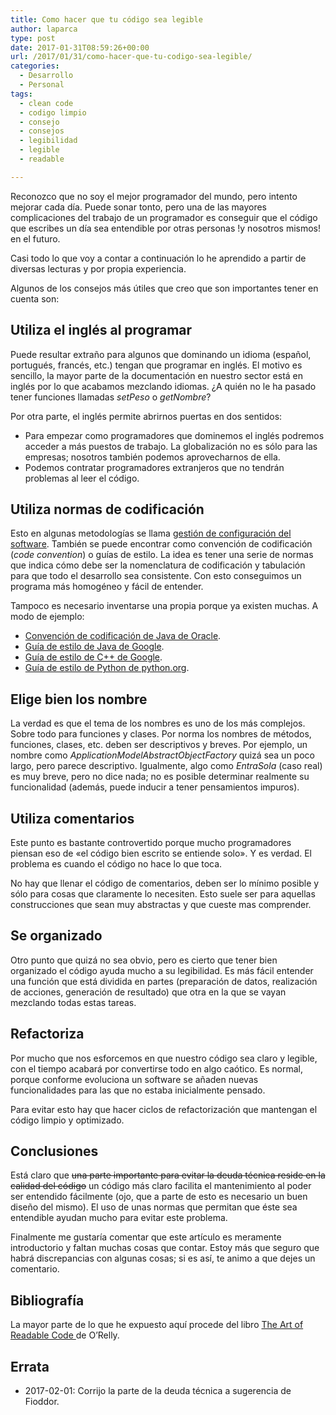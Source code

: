 ```yaml
---
title: Como hacer que tu código sea legible
author: laparca
type: post
date: 2017-01-31T08:59:26+00:00
url: /2017/01/31/como-hacer-que-tu-codigo-sea-legible/
categories:
  - Desarrollo
  - Personal
tags:
  - clean code
  - codigo limpio
  - consejo
  - consejos
  - legibilidad
  - legible
  - readable

---
```

Reconozco que no soy el mejor programador del mundo, pero intento mejorar cada día. Puede sonar tonto, pero una de las mayores complicaciones del trabajo de un programador es conseguir que el código que escribes un día sea entendible por otras personas !y nosotros mismos! en el futuro.

Casi todo lo que voy a contar a continuación lo he aprendido a partir de diversas lecturas y por propia experiencia.

Algunos de los consejos más útiles que creo que son importantes tener en cuenta son:

## Utiliza el inglés al programar

Puede resultar extraño para algunos que dominando un idioma (español, portugués, francés, etc.) tengan que programar en inglés. El motivo es sencillo, la mayor parte de la documentación en nuestro sector está en inglés por lo que acabamos mezclando idiomas. ¿A quién no le ha pasado tener funciones llamadas _setPeso_ o _getNombre_?

Por otra parte, el inglés permite abrirnos puertas en dos sentidos:

  * Para empezar como programadores que dominemos el inglés podremos acceder a más puestos de trabajo. La globalización no es sólo para las empresas; nosotros también podemos aprovecharnos de ella.
  * Podemos contratar programadores extranjeros que no tendrán problemas al leer el código.

## Utiliza normas de codificación

Esto en algunas metodologías se llama <a href="https://es.wikipedia.org/wiki/Gesti%C3%B3n_de_configuraci%C3%B3n_de_software" target="_blank">gestión de configuración del software</a>. También se puede encontrar como convención de codificación (_code convention_) o guías de estilo. La idea es tener una serie de normas que indica cómo debe ser la nomenclatura de codificación y tabulación para que todo el desarrollo sea consistente. Con esto conseguimos un programa más homogéneo y fácil de entender.

Tampoco es necesario inventarse una propia porque ya existen muchas. A modo de ejemplo:

  * <a href="http://www.oracle.com/technetwork/java/codeconvtoc-136057.html" target="_blank">Convención de codificación de Java de Oracle</a>.
  * <a href="https://google.github.io/styleguide/javaguide.html" target="_blank">Guía de estilo de Java de Google</a>.
  * <a href="https://google.github.io/styleguide/cppguide.html" target="_blank">Guía de estilo de C++ de Google</a>.
  * <a href="https://www.python.org/dev/peps/pep-0008/" target="_blank">Guía de estilo de Python de python.org</a>.

## Elige bien los nombre

La verdad es que el tema de los nombres es uno de los más complejos. Sobre todo para funciones y clases. Por norma los nombres de métodos, funciones, clases, etc. deben ser descriptivos y breves. Por ejemplo, un nombre como _ApplicationModelAbstractObjectFactory_ quizá sea un poco largo, pero parece descriptivo. Igualmente, algo como _EntraSola_ (caso real) es muy breve, pero no dice nada; no es posible determinar realmente su funcionalidad (además, puede inducir a tener pensamientos impuros).

## Utiliza comentarios

Este punto es bastante controvertido porque mucho programadores piensan eso de «el código bien escrito se entiende solo». Y es verdad. El problema es cuando el código no hace lo que toca.

No hay que llenar el código de comentarios, deben ser lo mínimo posible y sólo para cosas que claramente lo necesiten. Esto suele ser para aquellas construcciones que sean muy abstractas y que cueste mas comprender.

## Se organizado

Otro punto que quizá no sea obvio, pero es cierto que tener bien organizado el código ayuda mucho a su legibilidad. Es más fácil entender una función que está dividida en partes (preparación de datos, realización de acciones, generación de resultado) que otra en la que se vayan mezclando todas estas tareas.

## Refactoriza

Por mucho que nos esforcemos en que nuestro código sea claro y legible, con el tiempo acabará por convertirse todo en algo caótico. Es normal, porque conforme evoluciona un software se añaden nuevas funcionalidades para las que no estaba inicialmente pensado.

Para evitar esto hay que hacer ciclos de refactorización que mantengan el código limpio y optimizado.

## Conclusiones

Está claro que <del>una parte importante para evitar la deuda técnica reside en la calidad del código</del> un código más claro facilita el mantenimiento al poder ser entendido fácilmente (ojo, que a parte de esto es necesario un buen diseño del mismo). El uso de unas normas que permitan que éste sea entendible ayudan mucho para evitar este problema.

Finalmente me gustaría comentar que este artículo es meramente introductorio y faltan muchas cosas que contar. Estoy más que seguro que habrá discrepancias con algunas cosas; si es así, te animo a que dejes un comentario.

## Bibliografía

La mayor parte de lo que he expuesto aquí procede del libro <a href="http://shop.oreilly.com/product/9780596802301.do" target="_blank">The Art of Readable Code </a>de O&#8217;Relly.

## Errata

  * 2017-02-01: Corrijo la parte de la deuda técnica a sugerencia de Fioddor.